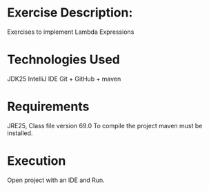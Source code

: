 # Exercise Description:
Exercises to implement Lambda Expressions

# Technologies Used
JDK25 IntelliJ IDE Git + GitHub + maven

# Requirements
JRE25, Class file version 69.0 To compile the project maven must be installed.

# Execution
Open project with an IDE and Run.